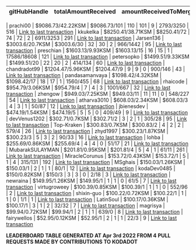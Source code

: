| gitHubHandle   | totalAmountReceived | amountReceivedToMergedPrs | numOfOpenPRs | mergedPrs | closedPrs | linesAddedToLinesRemoved | totalCommitsMerged | lastTransactionLink  |
|-----------------|-----------------------|-------------------------------|-----------------|------------|------------|------------------------------|----------------------|------------------------------------------------------------------------------------------------------------------------------------|  

| prachi00 | $9086.73/42.22KSM | $9086.73/101 | 110 | 101 | 9 | 2793/3250 | 516 | [Link to last transaction](https://kusama.subscan.io/extrinsic/0x8220eacad05f9d04b1f1b3d3daf1e752d021ec93dc5e1a85f580eca64401a8db)
| kkukelka | $8250.41/38.71KSM | $8250.41/72 | 74 | 72 | 2 | 6911/3253 | 291 | [Link to last transaction](https://kusama.subscan.io/extrinsic/0x9703cb6682700b1c997cb40d0c9da3fb564b5bd87cca95de51b7dbdf8f2d641b)
| Jarsen136 | $3003.6/20.7KSM | $3003.6/30 | 32 | 30 | 2 | 966/1442 | 95 | [Link to last transaction](https://kusama.subscan.io/extrinsic/0x59c3dfd5c70cbae3de2cc4e5b3117686fc2c9ef01903963fd3fc2835ea2c09d4)
| preschian | $1603.13/9.93KSM | $1603.13/15 | 16 | 15 | 1 | 17586/18608 | 121 | [Link to last transaction](https://kusama.subscan.io/extrinsic/0xc345ec04d4c6449cd86d05f2521c84cea42663453f49a2ef98557b93f7c13dba)
| petersopko | $1499.51/9.33KSM | $1499.51/20 | 22 | 20 | 2 | 414/134 | 60 | [Link to last transaction](https://kusama.subscan.io/extrinsic/0x1a84faa9277ae1a95323220b48a9c41c2ec2de5a548cf310c7a5cbbd5fa420fd)
| chandradot99 | $1204.47/5.96KSM | $1204.47/9 | 9 | 9 | 0 | 900/146 | 43 | [Link to last transaction](https://kusama.subscan.io/extrinsic/0xa60c8eda47807651d47079645ac2a23241e38ec6f5f434b229eebbcdd1fa4c10)
| pandasamanvaya | $1098.42/4.32KSM | $1098.42/17 | 18 | 17 | 1 | 1560/455 | 68 | [Link to last transaction](https://kusama.subscan.io/extrinsic/0xa2b431d8f528ad863174d5378f89fd90016c872a227f06b4d1714c652c3a18d9)
| rhaicode | $954.79/3.06KSM | $954.79/4 | 7 | 4 | 3 | 1001/667 | 32 | [Link to last transaction](https://kusama.subscan.io/extrinsic/0xdf0621c718394966b2bf3df5dcf74b988c62e9aa01e13a1ea3014e1ad9b92889)
| zhengow | $949.03/7.25KSM | $949.03/11 | 11 | 11 | 0 | 548/227 | 54 | [Link to last transaction](https://kusama.subscan.io/extrinsic/0x0221e0e2fa136caa37150856b07e60eb60f2044efbaa3ada23e1a0a268db1015)
| atharva3010 | $608.03/2.34KSM | $608.03/3 | 4 | 3 | 1 | 50/87 | 12 | [Link to last transaction](https://kusama.subscan.io/extrinsic/0x3642ecc104efef83d1cf81d87110cd3c31fe35d0ba72ce9bed13dc2c01a70cfc)
| jbienesdev | $474.19/1.54KSM | $474.19/5 | 5 | 5 | 0 | 409/49 | 9 | [Link to last transaction](https://kusama.subscan.io/extrinsic/0x0563971bd8839e5e25dc53572e17b8367dda373f2441d3e04613c74099d3751e)
| devVenus1202 | $302.71/0.7KSM | $302.71/2 | 3 | 2 | 1 | 305/28 | 95 | [Link to last transaction](https://kusama.subscan.io/extrinsic/0xd2cb95fd62f98cde83f1ce47dab3fa7636b111116a193f6185d26b7c376f7f4f)
| Top-Kraken | $300.83/0.7KSM | $300.83/2 | 4 | 2 | 2 | 579/4 | 26 | [Link to last transaction](https://kusama.subscan.io/extrinsic/0xe4e984cf692f06a76319756e0e6a9589c0bfaa8420868e42118991d60650e19b)
| zhyd1997 | $300.23/1.87KSM | $300.23/3 | 5 | 3 | 2 | 90/33 | 16 | [Link to last transaction](https://kusama.subscan.io/extrinsic/0x0b08a489e2124ccad0234854cfb213fcd28333fffa35baad53bccc63aefb5f84)
| lohba | $255.69/0.86KSM | $255.69/4 | 4 | 4 | 0 | 51/17 | 21 | [Link to last transaction](https://kusama.subscan.io/extrinsic/0x00915c8de0bdc4a8b91dab001bf9b3c538e397d80139e88fdebd1f177c6eaae0)
| MubarakSULAYMAN | $201.81/0.95KSM | $201.81/4 | 5 | 4 | 1 | 61/11 | 261 | [Link to last transaction](https://kusama.subscan.io/extrinsic/0x0162abe9a26b4733f9d4dbc306d137f1ece23a8ab361a550c019159efae225cb)
| MiracleCorunus | $153.72/0.43KSM | $153.72/1 | 5 | 1 | 4 | 315/131 | 192 | [Link to last transaction](https://kusama.subscan.io/extrinsic/10176854-4)
| MSghais | $150.03/1.26KSM | $150.03/1 | 2 | 1 | 1 | 80/1 | 12 | [Link to last transaction](https://kusama.subscan.io/extrinsic/0x4e7b6cdfb2ab29a4e03a2740ebcf24f3363cbf32d1121efc82de7120249d48b3)
| kodaDev0485 | $150/0.82KSM | $150/3 | 3 | 3 | 0 | 2/18 | 3 | [Link to last transaction](https://kusama.subscan.io/extrinsic/0x8220eacad05f9d04b1f1b3d3daf1e752d021ec93dc5e1a85f580eca64401a8db)
| newraina | $149.95/1.26KSM | $149.95/1 | 1 | 1 | 0 | 61/5 | 7 | [Link to last transaction](https://kusama.subscan.io/extrinsic/0x21bbca43605aa8eacd0e901e09063a8a1613a23d68e6c6b4b792569c850c582c)
| virtugroweey | $100.39/0.85KSM | $100.39/1 | 1 | 1 | 0 | 552/96 | 2 | [Link to last transaction](https://kusama.subscan.io/extrinsic/0xc62df416cfc829e216bc05902599ae7d4bd893a1ec14588fcddcabf4e98142d8)
| shixin-guo | $100.22/0.72KSM | $100.22/1 | 1 | 1 | 0 | 1/1 | 1 | [Link to last transaction](https://kusama.subscan.io/extrinsic/0xe07fc97e53b52f88e5944e19d6e0aad19108f69747b378e1d31a4c7fc8ada238)
| LatinSoul | $100.17/0.36KSM | $100.17/1 | 3 | 1 | 2 | 32/32 | 7 | [Link to last transaction](https://kusama.subscan.io/extrinsic/0x14101d25cb4ddc73159dfadabba18c6e3f98fa369dfce47cefde7699d964a538)
| magrisya | $99.94/0.72KSM | $99.94/1 | 2 | 1 | 1 | 639/0 | 8 | [Link to last transaction](https://kusama.subscan.io/extrinsic/0x9d2eeb9bd4f32b95bdefb9bff7f84025eb46473f3844c6107cb02613d85570a5)
| fairywellos | $52.95/0.12KSM | $52.95/1 | 2 | 1 | 1 | 22/3 | 9 | [Link to last transaction](https://kusama.subscan.io/extrinsic/0x9b8c61de44f59da4d0ba0ffda3b732470435bc9042604fe3c2f04a3df2585542)
 
 **LEADERBOARD TABLE GENERATED AT Apr 3rd 2022 FROM 4 PULL REQUESTS MADE BY CONTRIBUTIONS TO KODADOT**
